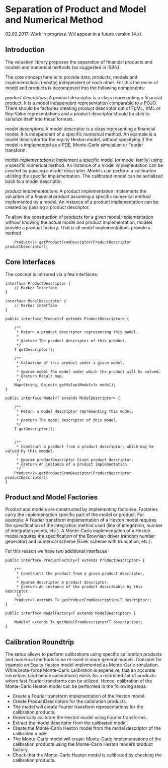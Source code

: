 # Separation of Product and Model and Numerical Method
02.02.2017. Work in progress. Will appear in a future version (4.x).

## Introduction
The valuation library proposes the separation of financial products and models and numerical methods (as suggested in ISBN).

The core concept here is to provide data, products, models and implementations (mostly) independent of each other. For this the realm of model and products is decomposed into the following components:

*product descriptors*: A product descriptor is a class representing a financial product. It is a model independent representation comparable to a POJO. There should be factories creating product descriptor out of FpML, XML or Key-Value representations and a product descriptor should be able to serialize itself into these formats.

*model descriptors*: A model descriptor is a class representing a financial model. It is independent of a specific numerical method. An example is a model descriptor for the equity Heston model, without specifying if the model is implemented as a PDE, Monte-Carlo simulation or Fourier transform.

*model implementations*: Implement a specific model (or model family) using a specific numerical method. An instance of a model implementation can be created by passing a model descriptor. Models can perform a calibration utilising the specific implementation. The calibrated model can be serialized back to a model descriptor.

*product implementations*: A product implementation implements the valuation of a financial product assuming a specific numerical method implemented by a model. An instance of a product implementation can be created by passing a product descriptor.

To allow the construction of products for a given model implementation without knowing the actual model and product implementation, models provide a product factory. That is all model implementations provide a method

```
	Product<?> getProductFromDesciptor(ProductDescriptor productDescriptor);
```

## Core Interfaces
The concept is mirrored via a few interfaces:

```
interface ProductDescriptor {
	// Marker Interface
}
```
```
interface ModelDescriptor {
	// Marker Interface
}
```
```
public interface Product<T extends ProductDescriptor> {

	/**
	 * Return a product descriptor representing this model.
	 * 
	 * @return The product descriptor of this product.
	 */
	T getDescriptor();

	/**
	 * Valuation of this product under a given model.
	 * 
	 * @param model The model under which the product will be valued.
	 * @return Result map.
	 */
	Map<String, Object> getValue(Model<?> model);
}
```
```
public interface Model<T extends ModelDescriptor> {

	/**
	 * Return a model descriptor representing this model.
	 * 
	 * @return The model descriptor of this model.
	 */
	T getDescriptor();
	

	/**
	 * Construct a product from a product descriptor, which may be valued by this mmodel.
	 * 
	 * @param productDescriptor Given product descriptor.
	 * @return An instance of a product implementation.
	 */
	Product<?> getProductFromDesciptor(ProductDescriptor productDescriptor);
}
```

## Product and Model Factories
Product and models are constructed by implementing factories. Factories carry the implementation specific part of the model or product. For example: A Fourier transform implementation of a Heston model requires the specification of the integration method used (line of integration, number of integration points, etc.). A Monte-Carlo implementation of a Heston model requires the specification of the Brownian driver (random number generator) and numerical scheme (Euler scheme with truncation, etc.).

For this reason we have two additional interfaces

```
public interface ProductFactory<T extends ProductDescriptor> {

	/**
	 * Constructs the product from a given product descriptor.
	 * 
	 * @param descriptor A product descriptor.
	 * @return An instance of the product describable by this descriptor.
	 */
	Product<? extends T> getProductFromDescription(T descriptor);
}
```
```
public interface ModelFactory<T extends ModelDescriptor> {

	Model<? extends T> getModelFromDescriptor(T description);
}
```

## Calibration Roundtrip
The setup allows to perform calibrations using specific calibration products and numerical methods to be re-used in more general models. Consider for example an Equity Heston model implemented as Monte-Carlo simulation. While brute-force Monte-Carlo calibration is expensive, fast an accurate valuations (and hence calibrations) exists for a restricted set of products where fast Fourier transforms can be utilized. Hence, calibration of the Monte-Carlo Heston model can be performed in the following steps:

* Create a Fourier transform implementation of the Heston model.
* Create ProductDescriptors for the calibration products.
* The model will create Fourier transform representations for the calibration products.
* Generically calibrate the Heston model using Fourier transforms.
* Extract the model descriptor from the calibrated model.
* Create the Monte-Carlo Heston model from the model descriptor of the calibrated model.
* The Monte-Carlo model will create Monte-Carlo implementations of the calibration products using the Monte-Carlo Heston model’s product factory.
* Check that the Monte-Carlo Heston model is calibrated by checking the calibration products.
